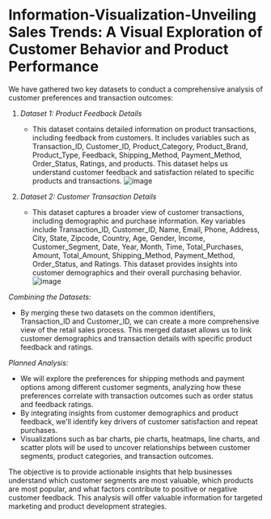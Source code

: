 # Information-Visualization-Unveiling Sales Trends: A Visual Exploration of Customer Behavior and Product Performance

We have gathered two key datasets to conduct a comprehensive analysis of customer preferences and transaction outcomes:

1. *Dataset 1: Product Feedback Details*
   - This dataset contains detailed information on product transactions, including feedback from customers. It includes variables such as Transaction_ID, Customer_ID, Product_Category, Product_Brand, Product_Type, Feedback, Shipping_Method, Payment_Method, Order_Status, Ratings, and products. This dataset helps us understand customer feedback and satisfaction related to specific products and transactions.
![image](https://github.com/user-attachments/assets/7a5ef3dc-32f6-4ad4-aad1-1f59823f0bfd)

2. *Dataset 2: Customer Transaction Details*
   - This dataset captures a broader view of customer transactions, including demographic and purchase information. Key variables include Transaction_ID, Customer_ID, Name, Email, Phone, Address, City, State, Zipcode, Country, Age, Gender, Income, Customer_Segment, Date, Year, Month, Time, Total_Purchases, Amount, Total_Amount, Shipping_Method, Payment_Method, Order_Status, and Ratings. This dataset provides insights into customer demographics and their overall purchasing behavior.
![image](https://github.com/user-attachments/assets/777c6c45-7cfd-4f83-b323-79626977427c)

*Combining the Datasets:*
- By merging these two datasets on the common identifiers, Transaction_ID and Customer_ID, we can create a more comprehensive view of the retail sales process. This merged dataset allows us to link customer demographics and transaction details with specific product feedback and ratings.

*Planned Analysis:*
- We will explore the preferences for shipping methods and payment options among different customer segments, analyzing how these preferences correlate with transaction outcomes such as order status and feedback ratings.
- By integrating insights from customer demographics and product feedback, we'll identify key drivers of customer satisfaction and repeat purchases.
- Visualizations such as bar charts, pie charts, heatmaps, line charts, and scatter plots will be used to uncover relationships between customer segments, product categories, and transaction outcomes.

The objective is to provide actionable insights that help businesses understand which customer segments are most valuable, which products are most popular, and what factors contribute to positive or negative customer feedback. This analysis will offer valuable information for targeted marketing and product development strategies.
